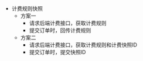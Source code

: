 - 计费规则快照
	- 方案一
		- 请求后端计费接口，获取计费规则
		- 提交订单时，回传计费规则
	- 方案二
		- 请求后端计费接口，获取计费规则和计费快照ID
		- 提交订单时，提交快照ID